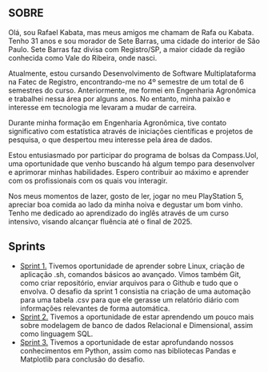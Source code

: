  ##  SOBRE

Olá, sou Rafael Kabata, mas meus amigos me chamam de Rafa ou Kabata. Tenho 31 anos e sou morador de Sete Barras, uma cidade do interior de São Paulo. Sete Barras faz divisa com Registro/SP, a maior cidade da região conhecida como Vale do Ribeira, onde nasci.

Atualmente, estou cursando Desenvolvimento de Software Multiplataforma na Fatec de Registro, encontrando-me no 4º semestre de um total de 6 semestres do curso. Anteriormente, me formei em Engenharia Agronômica e trabalhei nessa área por alguns anos. No entanto, minha paixão e interesse em tecnologia me levaram a mudar de carreira.

Durante minha formação em Engenharia Agronômica, tive contato significativo com estatística através de iniciações científicas e projetos de pesquisa, o que despertou meu interesse pela área de dados.

Estou entusiasmado por participar do programa de bolsas da Compass.Uol, uma oportunidade que venho buscando há algum tempo para desenvolver e aprimorar minhas habilidades. Espero contribuir ao máximo e aprender com os profissionais com os quais vou interagir.

Nos meus momentos de lazer, gosto de ler, jogar no meu PlayStation 5, apreciar boa comida ao lado da minha noiva e degustar um bom vinho. Tenho me dedicado ao aprendizado do inglês através de um curso intensivo, visando alcançar fluência até o final de 2025.

</div>
 
## Sprints

- [Sprint 1.](https://github.com/rafaelkabata/ProgramaBolsasPB/tree/main/Sprint%201) Tivemos oportunidade de aprender sobre Linux, criação de aplicação .sh, comandos básicos ao avançado. Vimos também Git, como criar repositório, enviar arquivos para o Github e tudo que o envolva. O desafio da sprint 1 consistia na criação de uma automação para uma tabela .csv para que ele gerasse um relatório diário com informações relevantes de forma automática.
- [Sprint 2.](https://github.com/rafaelkabata/ProgramaBolsasPB/tree/main/Sprint%202) Tivemos a oportunidade de estar aprendendo um pouco mais sobre modelagem de banco de dados Relacional e Dimensional, assim como linguagem SQL.
- [Sprint 3.](https://github.com/rafaelkabata/ProgramaBolsasPB/tree/main/Sprint%203) Tivemos a oportunidade de estar aprofundando nossos conhecimentos em Python, assim como nas bibliotecas Pandas e Matplotlib para conclusão do desafio.
</div>





